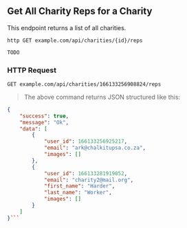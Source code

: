 ## Get All Charity Reps for a Charity
This endpoint returns a list of all charities.

```shell
http GET example.com/api/charities/{id}/reps
```

```javascript
TODO
```

### HTTP Request

`GET example.com/api/charities/166133256908824/reps`

> The above command returns JSON structured like this:

```json
{
    "success": true,
    "message": "Ok",
    "data": [
        {
            "user_id": 166133256925217,
            "email": "ark@chalkitupsa.co.za",
            "images": []
        },
        {
            "user_id": 166133281919052,
            "email": "charity2@mail.org",
            "first_name": "Harder",
            "last_name": "Worker",
            "images": []
        }
    ]
}```
